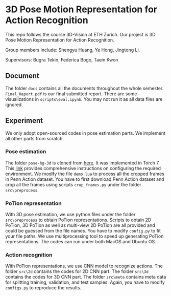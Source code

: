 # 3D Pose Motion Representation for Action Recognition

This repo follows the course 3D-Vision at ETH Zurich. Our project is 3D Pose Motion Representation for Action Recognition.

Group members include: Shengyu Huang, Ye Hong, Jingtong Li. 

Supervisors: Bugra Tekin, Federica Bogo, Taein Kwon

## Document
The folder ``docs`` contains all the documents throughout the whole semester. ``Final_Report.pdf`` is our final submitted report. There are some visualizations in  ``scripts\eval.ipynb``. You may not run it as all data files are ignored.

## Experiment
We only adopt open-sourced codes in pose estimation parts. We implement all other parts from scratch. 

### Pose estimation
The folder ``pose-hg-3d`` is cloned from [here](https://github.com/xingyizhou/pose-hg-3d). It was implemented in Torch 7. This [link](https://www.evernote.com/l/AnSiRotWeItD4b1R0MFXveYSgTuM3oPirkg) provides comprehensive instructions on configuring the required environment. We modify the file ``demo.lua`` to process all the cropped frames in Penn Action dataset. You have to first download Penn Action dataset and crop all the frames using scripts ``crop_frames.py`` under the folder ``src\preprocess``. 

### PoTion representation
With 3D pose estimation, we use python files under the folder ``src\preprocess`` to obtain PoTion representations. Scripts to obtain 2D PoTion, 3D PoTion as well as multi-view 2D PoTion are all provided and could be guessed from the file names. You have to modify ``config.py`` to fit your file paths. We use multiprocessing tool to speed up generating PoTion representations. The codes can run under both MacOS and Ubuntu OS. 

### Action recognition
With PoTion representations, we use CNN model to recognize actions. The folder ``src\2d`` contains the codes for 2D CNN part. The folder ``src\3d`` contains the codes for 3D CNN part. The folder ``src\meta`` contains meta data for splitting training, validation, and test samples. Again, you have to modify ``configs.py`` to reproduce the results. 
